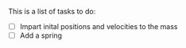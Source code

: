 This is a list of tasks to do:
-[ ] Impart inital positions and velocities to the mass
-[ ] Add a spring
